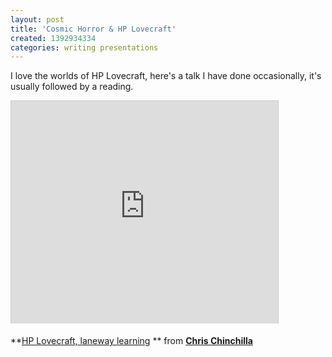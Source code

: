 ```yaml
---
layout: post
title: 'Cosmic Horror & HP Lovecraft'
created: 1392934334
categories: writing presentations
---
```


I love the worlds of HP Lovecraft, here's a talk I have done occasionally, it's usually followed by a reading.

<iframe allowfullscreen="" frameborder="0" height="356" marginheight="0" marginwidth="0" scrolling="no" src="http://www.slideshare.net/slideshow/embed_code/14183177" style="border:1px solid #CCC; border-width:1px 1px 0; margin-bottom:5px; max-width: 100%;" width="427"></iframe><div style="margin-bottom:5px">

**<a href="https://www.slideshare.net/chrischinchilla/hp-lovecraft-laneway-learning" target="_blank" title="HP Lovecraft, laneway learning">HP Lovecraft, laneway learning</a> ** from **<a href="http://www.slideshare.net/chrischinchilla" target="_blank">Chris Chinchilla</a>**</div>
